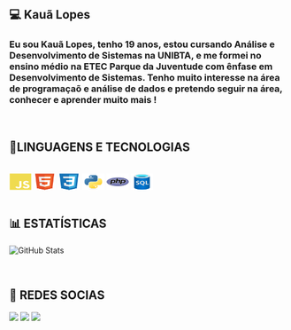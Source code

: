 ## 💻 Kauã Lopes

<h3>Eu sou Kauã Lopes, tenho 19 anos, estou cursando Análise e Desenvolvimento de Sistemas na UNIBTA, e me formei no ensino médio na ETEC Parque da Juventude com ênfase em Desenvolvimento de Sistemas. Tenho muito interesse na área de programaçaõ e análise de dados e pretendo seguir na área, conhecer e aprender muito mais ! </h3>

<br>

## 🤖LINGUAGENS E TECNOLOGIAS

<div style="display: inline_block"><br>
  <img align="center" alt="Kaua-Js" height="30" width="40" src="https://raw.githubusercontent.com/devicons/devicon/master/icons/javascript/javascript-plain.svg">
  <img align="center" alt="Kaua-HTML" height="30" width="40" src="https://raw.githubusercontent.com/devicons/devicon/master/icons/html5/html5-original.svg">
  <img align="center" alt="Kaua-CSS" height="30" width="40" src="https://raw.githubusercontent.com/devicons/devicon/master/icons/css3/css3-original.svg">
  <img align="center" alt="Kaua-Python" height="30" width="40" src="https://raw.githubusercontent.com/devicons/devicon/master/icons/python/python-original.svg">
  <img align="center" alt="Kaua-Python" height="30" width="40" src="https://raw.githubusercontent.com/devicons/devicon/master/icons/php/php-original.svg" />
  <img align="center" alt="Kaua-Sql" height="30" width="40" src="https://raw.githubusercontent.com/devicons/devicon/master/icons/azuresqldatabase/azuresqldatabase-original.svg" />
</div>

<br>

## 📊 ESTATÍSTICAS 

<div
  
<img 
      align="center" 
      alt="GitHub Stats" 
      height="200" 
      src="https://github-readme-stats.vercel.app/api/top-langs/?username=megurisz&theme=tokyonight&layout=compact&custom_title=Tecnologias&langs_count=9" />
      
</div>

<br>

## 🤳 REDES SOCIAS
 
<div>
  
  <a href="https://instagram.com/__kauasz" target="_blank"><img src="https://img.shields.io/badge/-Instagram-%23E4405F?style=for-the-badge&logo=instagram&logoColor=white" target="_blank"></a>
  <a href = "kauaalexandrelopes@gmail.com"><img src="https://img.shields.io/badge/-Gmail-%23333?style=for-the-badge&logo=gmail&logoColor=white" target="_blank"></a>
  <a href="https://www.linkedin.com/in/rafaella-ballerini-45875016a" target="_blank"><img src="https://img.shields.io/badge/-LinkedIn-%230077B5?style=for-the-badge&logo=linkedin&logoColor=white" target="_blank"></a> 
  
</div>
